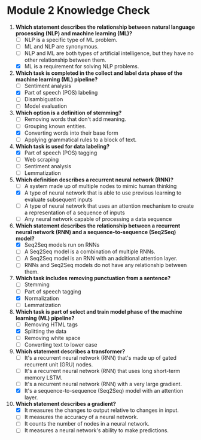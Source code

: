 # Module 2 Knowledge Check

1. **Which statement describes the relationship between natural language processing (NLP) and machine learning (ML)?**
    - [ ] NLP is a specific type of ML problem.
    - [ ] ML and NLP are synonymous.
    - [ ] NLP and ML are both types of artificial intelligence, but they have no other relationship between them.
    - [x] ML is a requirement for solving NLP problems.

2. **Which task is completed in the collect and label data phase of the machine learning (ML) pipeline?**
    - [ ] Sentiment analysis
    - [x] Part of speech (POS) labeling
    - [ ] Disambiguation
    - [ ] Model evaluation

3. **Which option is a definition of stemming?**
    - [ ] Removing words that don't add meaning.
    - [ ] Grouping known entities.
    - [x] Converting words into their base form
    - [ ] Applying grammatical rules to a block of text.

4. **Which task is used for data labeling?**
    - [x] Part of speech (POS) tagging
    - [ ] Web scraping
    - [ ] Sentiment analysis
    - [ ] Lemmatization

5. **Which definition describes a recurrent neural network (RNN)?**
    - [ ] A system made up of multiple nodes to mimic human thinking
    - [x] A type of neural network that is able to use previous learning to evaluate subsequent inputs
    - [ ] A type of neural network that uses an attention mechanism to create a representation of a sequence of inputs
    - [ ] Any neural network capable of processing a data sequence

6. **Which statement describes the relationship between a recurrent neural network (RNN) and a sequence-to-sequence (Seq2Seq) model?**
    - [x] Seq2Seq models run on RNNs
    - [ ] A Seq2Seq model is a combination of multiple RNNs.
    - [ ] A Seq2Seq model is an RNN with an additional attention layer.
    - [ ] RNNs and Seq2Seq models do not have any relationship between them.

7. **Which task includes removing punctuation from a sentence?**
    - [ ] Stemming
    - [ ] Part of speech tagging
    - [x] Normalization
    - [ ] Lemmatization

8. **Which task is part of select and train model phase of the machine learning (ML) pipeline?**
    - [ ] Removing HTML tags
    - [x] Splitting the data
    - [ ] Removing white space
    - [ ] Converting text to lower case

9. **Which statement describes a transformer?**
    - [ ] It's a recurrent neural network (RNN) that's made up of gated recurrent unit (GRU) nodes.
    - [ ] It's a recurrent neural network (RNN) that uses long short-term memory LSTM.
    - [ ] It's a recurrent neural network (RNN) with a very large gradient.
    - [x] It's a sequence-to-sequence (Seq2Seq) model with an attention layer.

10. **Which statement describes a gradient?**
    - [x] It measures the changes to output relative to changes in input.
    - [ ] It measures the accuracy of a neural network.
    - [ ] It counts the number of nodes in a neural network.
    - [ ] It measures a neural network's ability to make predictions.